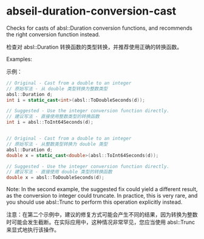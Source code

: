 # abseil-duration-conversion-cast

Checks for casts of absl::Duration conversion functions, and recommends the right conversion function instead.

检查对 absl::Duration 转换函数的类型转换，并推荐使用正确的转换函数。

Examples:

示例：

```c++
// Original - Cast from a double to an integer
// 原始写法 - 从 double 类型转换为整数类型
absl::Duration d;
int i = static_cast<int>(absl::ToDoubleSeconds(d));

// Suggested - Use the integer conversion function directly.
// 建议写法 - 直接使用整数类型的转换函数
int i = absl::ToInt64Seconds(d);


// Original - Cast from a double to an integer
// 原始写法 - 从整数类型转换为 double 类型
absl::Duration d;
double x = static_cast<double>(absl::ToInt64Seconds(d));

// Suggested - Use the integer conversion function directly.
// 建议写法 - 直接使用 double 类型的转换函数
double x = absl::ToDoubleSeconds(d);
```

Note: In the second example, the suggested fix could yield a different result, as the conversion to integer could truncate. In practice, this is very rare, and you should use absl::Trunc to perform this operation explicitly instead.

注意：在第二个示例中，建议的修复方式可能会产生不同的结果，因为转换为整数时可能会发生截断。在实际应用中，这种情况非常罕见，您应当使用 absl::Trunc 来显式地执行该操作。
